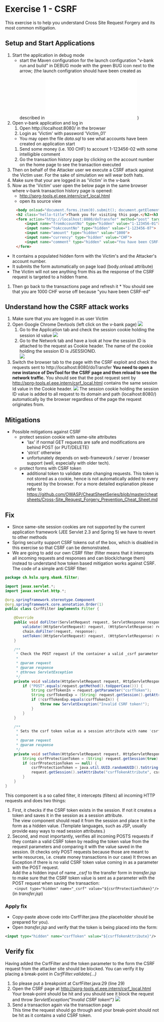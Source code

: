 # Exercise 1 - CSRF

This exercise is to help you understand Cross Site Request Forgery and its most common mitigation.

## Setup and Start Applications

1. Start the application in debug mode
   * start the Maven configuration for the launch configuration "v-bank run and build" in DEBUG mode with the green BUG icon next to the arrow; (the launch configration should have been created as described in ![](IntelliJSetup.md))
1. Open v-bank application and log in 
   1. Open http://localhost:8080/ in the browser
   1. Login as 'Victim' with password 'Victim_01'
     * You may open the file _data.sql_ to see what accounts have been created on application start
   1. Send some money (i.e. 100 CHF) to account 1-123456-02 with some intelligible comment 
   1. Go the transaction history page by clicking on the account number on the home page to see the transaction executed
1. Then on behalf of the Attacker user we execute a CSRF attack against the Victim user. For the sake of simulation we will wear both hats.
  1. Make sure that your are logged in as 'Victim' in the v-bank
  1. Now as the 'Victim' user open the below page in the same browser where v-bank transaction history page is opened:
     * http://sprg-tools.el.eee.intern/csrf_local.html
     * open its source view
```html
     <body onload="document.forms.item(0).submit(); document.getElementById('h3').innerText='Your CSRF request has been successfully sent.'">
     <h2 class="hello-title">Thank you for visiting this page.</h2><h3 id="h3"></h3>
     <form action="http://localhost:8080/doTransfer" method="post" target="hiddenFrame" id="csrfTransferForm">
         <input name="fromAccountNo" type="hidden" value="1-123456-01">
         <input name="toAccountNo" type="hidden" value="1-123456-07">
         <input name="amount" type="hidden" value="1000">
         <input name="currency" type="hidden" value="CHF">
         <input name="comment" type="hidden" value="You have been CSRF-d!">
     </form>
```  
 * It contains a populated hidden form with the Victim's and the Attacker's account number.
 * It submits the form automatically on page load (body.onload attribute)
 * The Victim will not see anything from this as the response of the CSRF request is targeted to a hidden frame.
  1. Then go back to the transactions page and refresh it 
    * You should see that you are 1000 CHF worse off because "you have been CSRF-ed"
  
## Understand how the CSRF attack works 

1. Make sure that you are logged in as user Victim
1. Open Google Chrome Devtools (left click on the v-bank page)
![](images_exercises/OpenDevTools.png)
   1. Go to the Application tab and check the session cookie holding the session id value
   ![](images_exercises/DevTools_Cookies.png)
   1. Go to the Network tab and have a look at how the session ID is attached to the request as Cookie header. The name of the cookie holding the session ID is JSESSIONID.   
   ![](images_exercises/DevTools_Requests.png)
2. Switch the browser tab to the page with the CSRF exploit and check the requests sent to http://localhost:8080/doTransfer
    **You need to open a new instance of DevTool for the CSRF page and then reload to see the network traffic.**
   You should see that the post request sent by http://sprg-tools.el.eee.intern/csrf_local.html contains the same session Id value in the Cookie header.
   ![](images_exercises/DevTools_Requests.png)
   The session cookie holding the session ID value is added to all request to its domain and path (localhost:8080/) automatically by the browser regardless of the page the request originates from.
## Mitigations
* Possible mitigations against CSRF
  * protect session cookie with same-site attributes 
    * 'lax' if normal GET requests are safe and modifications are behind POST (or PUT/DELETE)
    * 'strict' otherwise
    * unfortunately depends on web-framework / server / browser support (well, especially with older tech).
  * protect forms with CSRF token
    * additional token to validate state changing requests. This token is not stored as a cookie, hence is not automatically added to every request by the browser. 
For a more detailed explanation please refer to https://github.com/OWASP/CheatSheetSeries/blob/master/cheatsheets/Cross-Site_Request_Forgery_Prevention_Cheat_Sheet.md

## Fix
* Since same-site session cookies are not supported by the current application framework (JEE Servlet 2.3 and Spring 5) we have to revert to other methods
* Spring security support CSRF tokens out of the box, which is disabled in this exercise so that CSRF can be demonstrated. 
* We are going to add our own CSRF filter (filter means that it intercepts all incoming requests and responses and can block/change them) instead to understand how token based mitigation works against CSRF.\
The code of a simple anti CSRF filter:
```java
package ch.hslu.sprg.vbank.filter;

import javax.servlet.*;
import javax.servlet.http.*;

@org.springframework.stereotype.Component
@org.springframework.core.annotation.Order(1)
public class CsrfFilter implements Filter {

    @Override
    public void doFilter(ServletRequest request, ServletResponse response, FilterChain chain) throws java.io.IOException, ServletException {
        validate((HttpServletRequest) request, (HttpServletResponse) response);
        chain.doFilter(request, response);
        setToken((HttpServletRequest) request, (HttpServletResponse) response);
    }

    /**
     * Check the POST request if the container a valid _csrf parameter as csrf protection token
     *
     * @param request
     * @param response
     * @throws ServletException
     */
    private void validate(HttpServletRequest request, HttpServletResponse response) throws ServletException {
        if ("POST".equals(request.getMethod().toUpperCase())) {
            String csrfTokenIn = request.getParameter("csrfToken");
            String csrfTokenExp = (String) request.getSession().getAttribute("csrfTokenAttribute");
            if (!csrfTokenExp.equals(csrfTokenIn)) {
                throw new ServletException("Invalid CSRF token!");
            }
        }
    }

    /**
     * Sets the csrf token value as a session attribute with name 'csrfProtectionToken'
     *
     * @param request
     * @param response
     */
    private void setToken(HttpServletRequest request, HttpServletResponse response) {
        String csrfProtectionToken = (String) request.getSession(true).getAttribute("csrfTokenAttribute");
        if (csrfProtectionToken == null) {
            csrfProtectionToken = java.util.UUID.randomUUID().toString();
            request.getSession().setAttribute("csrfTokenAttribute", csrfProtectionToken);
        }
    }
}
```  
This component is a so called filter, it intercepts (filters) all incoming HTTP requests and does two things:
1. First, it checks if the CSRF token exists in the session. If not it creates a token and saves it in the session as a session attribute.\
The view component should read it from the session and place it in the form as a hidden value. (Template languages, such as JSP, usually provide easy ways to read session attributes.)
1. Second, and most importantly, verifies all incoming POSTS requests if they contain a valid CSRF token by reading the token value from the request parameters and comparing it with the value saved in the session. 
(It checks only POST requests because those are meant to write resources, i.e. create money transactions in our case)
It throws an Exception if there is no valid CSRF token value coming in as a parameter with the POST request.
\
Add the a hidden input of name *_csrf* to the transfer form in *transfer.jsp* to make sure that the CSRF token value is sent as a parameter with the POST request when saving the transaction:\
` <input type="hidden" name="_csrf" value="${csrfProtectionToken}"/>`
\(in _transfer.jsp_)
### Apply fix
* Copy-paste above code into CsrfFilter.java (the placeholder should be prepared for you).
* Open *transfer.jsp* and verify that the token is being placed into the form:
```xml
<input type="hidden" name="csrfToken" value="${csrfTokenAttribute}"/>
```

## Verify fix
Having added the CsrfFilter and the token parameter to the form the CSRF request from the attacker site should be blocked.
You can verify it by placing a break-point in *CsrfFilter.validate(...)*
1. So please put a breakpoint at CsrfFilter.java:29 (line 29)
1. Open the CSRF page at http://sprg-tools.el.eee.intern/csrf_local.html  
Your break-point should be hit and you should see it block the request and throw _ServletException("Invalid CSRF token!")_
![](images_exercises/CSRF_Debug_1.png)
1. Send a transaction again via the transaction page  
This time the request should go through and your break-point should not be hit as it contains a valid CSRF token.
